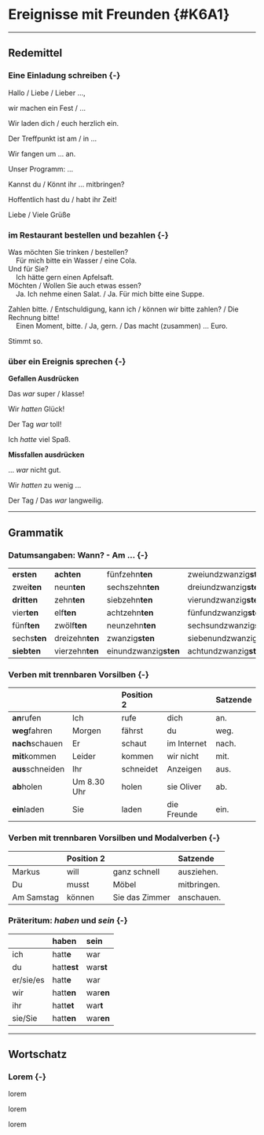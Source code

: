 Ereignisse mit Freunden {#K6A1}
=

---

Redemittel
--

### Eine Einladung schreiben {-}

Hallo / Liebe / Lieber ...,

wir machen ein Fest / ... 

Wir laden dich / euch herzlich ein.

Der Treffpunkt ist am / in ...

Wir fangen um ... an.

Unser Programm: ... 

Kannst du / Könnt ihr ... mitbringen?

Hoffentlich hast du / habt ihr Zeit!

Liebe / Viele Grüße

### im Restaurant bestellen und bezahlen {-}

Was möchten Sie trinken / bestellen?<br>&nbsp;&nbsp;&nbsp;&nbsp;Für mich bitte ein Wasser / eine Cola.<br>Und für Sie?<br>&nbsp;&nbsp;&nbsp;&nbsp;Ich hätte gern einen Apfelsaft.<br>Möchten / Wollen Sie auch etwas essen?<br>&nbsp;&nbsp;&nbsp;&nbsp;Ja. Ich nehme einen Salat. / Ja. Für mich bitte eine Suppe.

Zahlen bitte. / Entschuldigung, kann ich / können wir bitte zahlen? / Die Rechnung bitte!<br>&nbsp;&nbsp;&nbsp;&nbsp;Einen Moment, bitte. / Ja, gern. / Das macht (zusammen) ... Euro.

Stimmt so.

### über ein Ereignis sprechen {-}

**Gefallen Ausdrücken**

Das _war_ super / klasse!

Wir _hatten_ Glück!

Der Tag _war_ toll!

Ich _hatte_ viel Spaß.

**Missfallen ausdrücken**

... _war_ nicht gut.

Wir _hatten_ zu wenig ...

Der Tag / Das _war_ langweilig.

---

Grammatik
--

### Datumsangaben: Wann? - Am ... {-}




|                          |                             |                                   |                                      |                                    |
|:-------------------------|:----------------------------|:----------------------------------|:-------------------------------------|:-----------------------------------|
|<strong>ersten</strong>   |<strong>achten</strong>      |fünfzehn<strong>ten</strong>       |zweiundzwanzig<strong>sten</strong>   |neunundzwanzig<strong>sten</strong> |
|zwei<strong>ten</strong>  |neun<strong>ten</strong>     |sechszehn<strong>ten</strong>      |dreiundzwanzig<strong>sten</strong>   |dreißig<strong>sten</strong>        |
|<strong>dritten</strong>  |zehn<strong>ten</strong>     |siebzehn<strong>ten</strong>       |vierundzwanzig<strong>sten</strong>   |einunddreißig<strong>sten</strong>  |
|vier<strong>ten</strong>  |elf<strong>ten</strong>      |achtzehn<strong>ten</strong>       |fünfundzwanzig<strong>sten</strong>   |                                    |
|fünf<strong>ten</strong>  |zwölf<strong>ten</strong>    |neunzehn<strong>ten</strong>       |sechsundzwanzig<strong>sten</strong>  |                                    |
|sechs<strong>ten</strong> |dreizehn<strong>ten</strong> |zwanzig<strong>sten</strong>       |siebenundzwanzig<strong>sten</strong> |                                    |
|<strong>siebten</strong>  |vierzehn<strong>ten</strong> |einundzwanzig<strong>sten</strong> |achtundzwanzig<strong>sten</strong>   |                                    |

### Verben mit trennbaren Vorsilben {-}




|                              |            |Position 2 |            |Satzende |
|:-----------------------------|:-----------|:----------|:-----------|:--------|
|<strong>an</strong>rufen      |Ich         |rufe       |dich        |an.      |
|<strong>weg</strong>fahren    |Morgen      |fährst     |du          |weg.     |
|<strong>nach</strong>schauen  |Er          |schaut     |im Internet |nach.    |
|<strong>mit</strong>kommen    |Leider      |kommen     |wir nicht   |mit.     |
|<strong>aus</strong>schneiden |Ihr         |schneidet  |Anzeigen    |aus.     |
|<strong>ab</strong>holen      |Um 8.30 Uhr |holen      |sie Oliver  |ab.      |
|<strong>ein</strong>laden     |Sie         |laden      |die Freunde |ein.     |

### Verben mit trennbaren Vorsilben und Modalverben {-}




|           |Position 2 |               |Satzende    |
|:----------|:----------|:--------------|:-----------|
|Markus     |will       |ganz schnell   |ausziehen.  |
|Du         |musst      |Möbel          |mitbringen. |
|Am Samstag |können     |Sie das Zimmer |anschauen.  |

### Präteritum: _haben_ und _sein_ {-}




|          |haben                    |sein                   |
|:---------|:------------------------|:----------------------|
|ich       |hatt<strong>e</strong>   |war                    |
|du        |hatt<strong>est</strong> |war<strong>st</strong> |
|er/sie/es |hatt<strong>e</strong>   |war                    |
|wir       |hatt<strong>en</strong>  |war<strong>en</strong> |
|ihr       |hatt<strong>et</strong>  |war<strong>t</strong>  |
|sie/Sie   |hatt<strong>en</strong>  |war<strong>en</strong> |

---

Wortschatz
--

###  Lorem {-}

lorem

lorem

lorem
